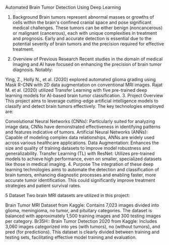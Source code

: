 Automated Brain Tumor Detection Using Deep Learning
1. Background
Brain tumors represent abnormal masses or growths of cells within the brain's confined cranial space and pose significant medical challenges. These tumors can be either benign (noncancerous) or malignant (cancerous), each with unique complexities in treatment and prognosis. Early and accurate detection is essential due to the potential severity of brain tumors and the precision required for effective treatment.

2. Overview of Previous Research
Recent studies in the domain of medical imaging and AI have focused on enhancing the precision of brain tumor diagnosis. Notably:

Ying, Z., Holly N., et al. (2020) explored automated glioma grading using Mask R-CNN with 2D data augmentation on conventional MRI images.
Rajat M. et al. (2020) utilized Transfer Learning with five pre-trained deep learning models for AI-based brain tumor classification.
3. Project Overview
This project aims to leverage cutting-edge artificial intelligence models to classify and detect brain tumors effectively. The key technologies employed are:

Convolutional Neural Networks (CNNs): Particularly suited for analyzing image data, CNNs have demonstrated effectiveness in identifying patterns and features indicative of tumors.
Artificial Neural Networks (ANNs): Capable of modeling complex data relationships, ANNs are widely used across various healthcare applications.
Data Augmentation: Enhances the size and quality of training datasets to improve model robustness and generalizability.
Transfer Learning (TL) with ResNet: Utilizes pre-trained models to achieve high performance, even on smaller, specialized datasets like those in medical imaging.
4. Purpose
The integration of these deep learning technologies aims to automate the detection and classification of brain tumors, enhancing diagnostic processes and enabling faster, more accurate tumor identification. This could significantly improve treatment strategies and patient survival rates.

5 Dataset
Two brain MRI datasets are utilized in this project:

Brain Tumor MRI Dataset from Kaggle: Contains 7,023 images divided into glioma, meningioma, no tumor, and pituitary categories. The dataset is balanced with approximately 1,500 training images and 300 testing images per category.
Br35H:: Brain Tumor Detection 2020 from Kaggle: Includes 3,060 images categorized into yes (with tumors), no (without tumors), and pred (for predictions). This dataset is clearly divided between training and testing sets, facilitating effective model training and evaluation.
